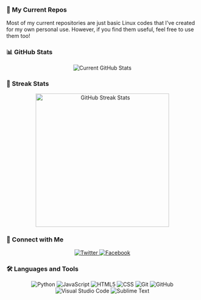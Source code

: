 ### 🧠 My Current Repos

Most of my current repositories are just basic Linux codes that I've created for my own personal use. However, if you find them useful, feel free to use them too!

### 📊 GitHub Stats

<p align="center">
  <img src="https://github-readme-stats.vercel.app/api?username=xkavishka&show_icons=true&theme=tokyonight" alt="Current GitHub Stats">
</p>

### 🌟 Streak Stats

<p align="center">
  <img src="https://streak-stats.demolab.com/?user=xkavishka" alt="GitHub Streak Stats" width="350px" height="auto">
</p>


### 📱 Connect with Me

<p align="center">
  <a href="https://twitter.com/xkavishka">
    <img src="https://img.shields.io/badge/Twitter-1DA1F2?style=for-the-badge&logo=twitter&logoColor=white" alt="Twitter">
  </a>
  <a href="https://facebook.com/kavishka.nft">
    <img src="https://img.shields.io/badge/Facebook-1877F2?style=for-the-badge&logo=facebook&logoColor=white" alt="Facebook">
  </a>
</p>

### 🛠️ Languages and Tools
<p align="center">
    <img src="https://img.shields.io/badge/-Python-000000?style=flat&logo=python&labelColor=ffffff" alt="Python">
    <img src="https://img.shields.io/badge/-JavaScript-000000?style=flat&logo=javascript&labelColor=ffffff" alt="JavaScript">
    <img src="https://img.shields.io/badge/-HTML5-000000?style=flat&logo=html5&logoColor=ffffff&labelColor=E34F26" alt="HTML5">
    <img src="https://img.shields.io/badge/-CSS-000000?style=flat&logo=css3&logoColor=1572B6&labelColor=ffffff" alt="CSS">
    <img src="https://img.shields.io/badge/-Git-000000?style=flat&logo=git&logoColor=F05032&labelColor=ffffff" alt="Git">
    <img src="https://img.shields.io/badge/-GitHub-000000?style=flat&logo=github&logoColor=000000&labelColor=ffffff" alt="GitHub">
    <img src="https://img.shields.io/badge/-Visual%20Studio%20Code-000000?style=flat&logo=visual-studio-code&labelColor=007ACC" alt="Visual Studio Code">
    <img src="https://img.shields.io/badge/-Sublime%20Text-000000?style=flat&logo=sublime-text&logoColor=FF9800&labelColor=ffffff" alt="Sublime Text">
</p>
